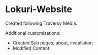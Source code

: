 # Lokuri-Website

Created following Traversy Media.

Additional customisations:

- Created Sub pages, about, installation
- Modified Content
